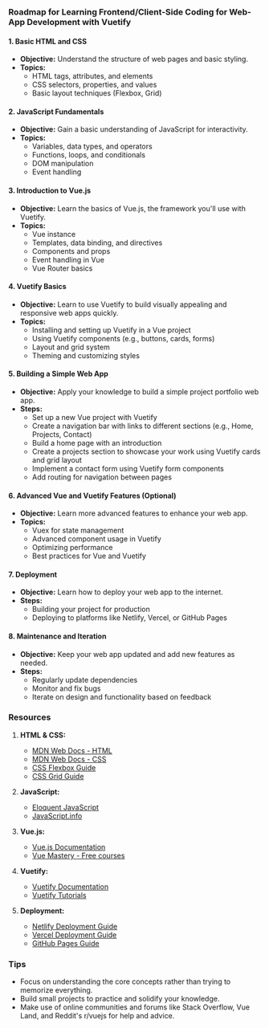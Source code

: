 ### Roadmap for Learning Frontend/Client-Side Coding for Web-App Development with Vuetify

#### 1. **Basic HTML and CSS**
   - **Objective:** Understand the structure of web pages and basic styling.
   - **Topics:**
     - HTML tags, attributes, and elements
     - CSS selectors, properties, and values
     - Basic layout techniques (Flexbox, Grid)

#### 2. **JavaScript Fundamentals**
   - **Objective:** Gain a basic understanding of JavaScript for interactivity.
   - **Topics:**
     - Variables, data types, and operators
     - Functions, loops, and conditionals
     - DOM manipulation
     - Event handling

#### 3. **Introduction to Vue.js**
   - **Objective:** Learn the basics of Vue.js, the framework you'll use with Vuetify.
   - **Topics:**
     - Vue instance
     - Templates, data binding, and directives
     - Components and props
     - Event handling in Vue
     - Vue Router basics

#### 4. **Vuetify Basics**
   - **Objective:** Learn to use Vuetify to build visually appealing and responsive web apps quickly.
   - **Topics:**
     - Installing and setting up Vuetify in a Vue project
     - Using Vuetify components (e.g., buttons, cards, forms)
     - Layout and grid system
     - Theming and customizing styles

#### 5. **Building a Simple Web App**
   - **Objective:** Apply your knowledge to build a simple project portfolio web app.
   - **Steps:**
     - Set up a new Vue project with Vuetify
     - Create a navigation bar with links to different sections (e.g., Home, Projects, Contact)
     - Build a home page with an introduction
     - Create a projects section to showcase your work using Vuetify cards and grid layout
     - Implement a contact form using Vuetify form components
     - Add routing for navigation between pages

#### 6. **Advanced Vue and Vuetify Features (Optional)**
   - **Objective:** Learn more advanced features to enhance your web app.
   - **Topics:**
     - Vuex for state management
     - Advanced component usage in Vuetify
     - Optimizing performance
     - Best practices for Vue and Vuetify

#### 7. **Deployment**
   - **Objective:** Learn how to deploy your web app to the internet.
   - **Steps:**
     - Building your project for production
     - Deploying to platforms like Netlify, Vercel, or GitHub Pages

#### 8. **Maintenance and Iteration**
   - **Objective:** Keep your web app updated and add new features as needed.
   - **Steps:**
     - Regularly update dependencies
     - Monitor and fix bugs
     - Iterate on design and functionality based on feedback

### Resources

1. **HTML & CSS:**
   - [MDN Web Docs - HTML](https://developer.mozilla.org/en-US/docs/Web/HTML)
   - [MDN Web Docs - CSS](https://developer.mozilla.org/en-US/docs/Web/CSS)
   - [CSS Flexbox Guide](https://css-tricks.com/snippets/css/a-guide-to-flexbox/)
   - [CSS Grid Guide](https://css-tricks.com/snippets/css/complete-guide-grid/)

2. **JavaScript:**
   - [Eloquent JavaScript](https://eloquentjavascript.net/)
   - [JavaScript.info](https://javascript.info/)

3. **Vue.js:**
   - [Vue.js Documentation](https://vuejs.org/v2/guide/)
   - [Vue Mastery - Free courses](https://www.vuemastery.com/courses/)

4. **Vuetify:**
   - [Vuetify Documentation](https://vuetifyjs.com/en/getting-started/installation/)
   - [Vuetify Tutorials](https://www.youtube.com/playlist?list=PLdD_1WzMEyHc5SUrF6QksGv31Pr8ugY9L)

5. **Deployment:**
   - [Netlify Deployment Guide](https://docs.netlify.com/site-deploys/create-deploys/)
   - [Vercel Deployment Guide](https://vercel.com/docs/concepts/deployments/overview)
   - [GitHub Pages Guide](https://pages.github.com/)

### Tips

- Focus on understanding the core concepts rather than trying to memorize everything.
- Build small projects to practice and solidify your knowledge.
- Make use of online communities and forums like Stack Overflow, Vue Land, and Reddit's r/vuejs for help and advice.